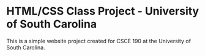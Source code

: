 # HTML/CSS Class Project - University of South Carolina

This is a simple website project created for CSCE 190 at the University of South Carolina.
